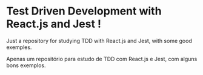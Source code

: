 # Test Driven Development with React.js and Jest !

Just a repository for studying TDD with React.js and Jest, with some good exemples.

Apenas um repositório para estudo de TDD com React.js e Jest, com alguns bons exemplos.



    